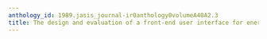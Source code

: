 ```yaml
---
anthology_id: 1989.jasis_journal-ir0anthology0volumeA40A2.3
title: The design and evaluation of a front-end user interface for energy researchers
---
```

